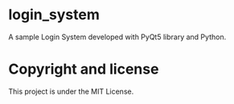 # login_system

A sample Login System developed with PyQt5 library and Python.

# Copyright and license

This project is under the MIT License.

